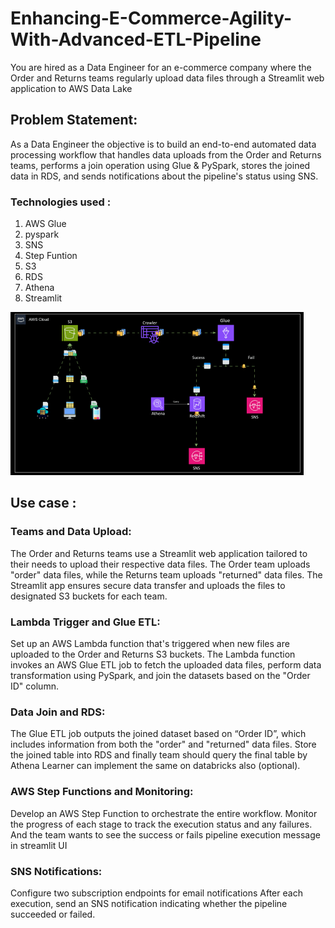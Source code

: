 # Enhancing-E-Commerce-Agility-With-Advanced-ETL-Pipeline

You are hired as a Data Engineer for an e-commerce company where the Order and Returns teams regularly upload data files through a Streamlit web application to AWS Data Lake

## Problem Statement:
As a Data Engineer the objective is to build an end-to-end automated data processing workflow that handles data uploads from the Order and Returns teams, performs a join operation using Glue & PySpark, stores the joined data in RDS, and sends notifications about the pipeline's status using SNS.

### Technologies used :
1) AWS Glue
2) pyspark
3) SNS
4) Step Funtion
5) S3
6) RDS
7) Athena
8) Streamlit


![](Workflow.png)

## Use case :
### Teams and Data Upload:
The Order and Returns teams use a Streamlit web application tailored to their needs to upload their respective data files.
The Order team uploads "order" data files, while the Returns team uploads "returned" data files.
The Streamlit app ensures secure data transfer and uploads the files to designated S3 buckets for each team.

### Lambda Trigger and Glue ETL:
Set up an AWS Lambda function that's triggered when new files are uploaded to the Order and Returns S3 buckets.
The Lambda function invokes an AWS Glue ETL job to fetch the uploaded data files, perform data transformation using PySpark, and join the datasets based on the "Order ID" column.

### Data Join and RDS:
The Glue ETL job outputs the joined dataset based on “Order ID”, which includes information from both the "order" and "returned" data files.
Store the joined table into RDS and finally team should query the final table by Athena
Learner can implement the same on databricks also (optional).

### AWS Step Functions and Monitoring:
Develop an AWS Step Function to orchestrate the entire workflow.
Monitor the progress of each stage to track the execution status and any failures.
And the team wants to see the success or fails pipeline execution message in streamlit UI

### SNS Notifications:
Configure two subscription endpoints for email notifications
After each execution, send an SNS notification indicating whether the pipeline succeeded or failed.
